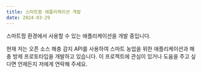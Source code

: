 ```yaml
---
title: 스마트팜 애플리케이션 개발
date: 2024-03-29
---
```


스마트팜 환경에서 사용할 수 있는 애플리케이션을 개발 중입니다.

<!-- more -->

현재 저는 오픈 소스 해충 감지 API를 사용하여 스마트 농업을 위한 애플리케이션과 해충 방제 프로토타입을 개발하고 있습니다. 이 프로젝트에 관심이 있거나 도움을 주고 싶다면 언제든지 저에게 연락해 주세요.
